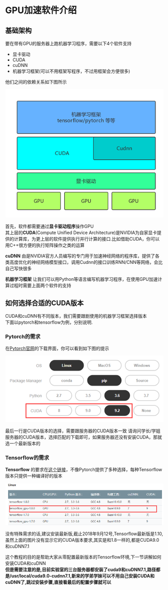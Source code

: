 # GPU加速软件介绍

## 基础架构

要在带有GPU的服务器上跑机器学习程序，需要以下4个软件支持  
- 显卡驱动  
- CUDA
- cuDNN
- 机器学习框架(可以不用框架写程序，不过用框架会方便很多)  

他们之间的依赖关系如下图所示

![架构](../../img/part2/architecture.png)   

首先，软件都需要通过**显卡驱动程序**操作GPU  
其上层的**CUDA**(Compute Unified Device Architecture)是NVIDIA为自家显卡提供的计算库，为更上层的软件提供执行并行计算的接口.比如借助CUDA，你可以用C++很方便的执行矩阵操作之类的运算  

**cuDNN** 由是NVIDIA官方人员编写的专门用于加速神经网络的程序库，提供了各类高度优化的神经网络模型接口，调用Cudnn的接口训练RNN/CNN等网络，会比自己写快很多  

**机器学习框架** 让我们可以用Python等语言编写机器学习程序，在使用GPU加速计算过程时需要上面两个软件的支持


## 如何选择合适的CUDA版本
CUDA和cuDNN有不同版本，我们需要跟剧使用的机器学习框架选择版本  
下面以pytorch和tensorflow为例，分别说明.

### Pytorch的需求
在[Pytorch官网](https://pytorch.org/)的下载界面，你可以看到如下图的提示

![Pytorch Cuda需求](../../img/part2/pytorch-version.png)  

最后一行是CUDA版本的选择，需要跟服务器的CUDA版本一致
请询问学长/学姐服务器的CUDA版本，选择匹配的下载即可，如果服务器还没有安装CUDA，那就选一个最新版本的

### Tensorflow的需求
**Tensorflow** 的要求在[这个链接](https://tensorflow.google.cn/install/install_sources#tested_source_configurations)，不像Pytorch提供了多种选择，每种Tensorflow版本只提供一种编译好的版本

![Tensorflow Cuda需求](../../img/part2/tensorflow-version.png)

没有特殊需求的话,建议安装最新版,截止2018年9月12号,Tensorflow最新版是1.10,虽然上面的图片没有显示它的CUDA版本要求,其实是和1.8一样的,都是CUDA9.0和cuDNN7.1  

这个教程的目的是帮助大家从零配置最新版本的Tensorflow环境,下一节讲解如何安装CUDA和cuDNN  
**但是需要注意的是,目前实验室的三台服务器都安装了cuda9和cuDNN7.1,路径都是/usr/local/cuda9.0-cudnn7.1,新来的学弟学妹可以不用自己安装CUDA和cuDNN了,跳过安装步骤,直接看最后的配置步骤就可以**
